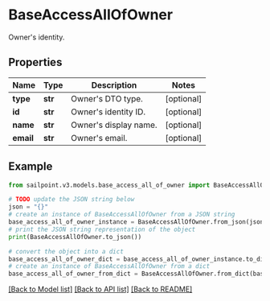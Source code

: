 # BaseAccessAllOfOwner

Owner's identity.

## Properties

Name | Type | Description | Notes
------------ | ------------- | ------------- | -------------
**type** | **str** | Owner&#39;s DTO type. | [optional] 
**id** | **str** | Owner&#39;s identity ID. | [optional] 
**name** | **str** | Owner&#39;s display name. | [optional] 
**email** | **str** | Owner&#39;s email. | [optional] 

## Example

```python
from sailpoint.v3.models.base_access_all_of_owner import BaseAccessAllOfOwner

# TODO update the JSON string below
json = "{}"
# create an instance of BaseAccessAllOfOwner from a JSON string
base_access_all_of_owner_instance = BaseAccessAllOfOwner.from_json(json)
# print the JSON string representation of the object
print(BaseAccessAllOfOwner.to_json())

# convert the object into a dict
base_access_all_of_owner_dict = base_access_all_of_owner_instance.to_dict()
# create an instance of BaseAccessAllOfOwner from a dict
base_access_all_of_owner_from_dict = BaseAccessAllOfOwner.from_dict(base_access_all_of_owner_dict)
```
[[Back to Model list]](../README.md#documentation-for-models) [[Back to API list]](../README.md#documentation-for-api-endpoints) [[Back to README]](../README.md)


